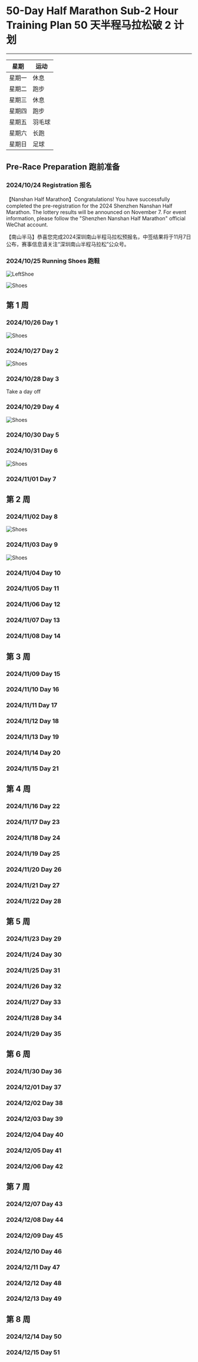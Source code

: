 # 50-Day Half Marathon Sub-2 Hour Training Plan 50 天半程马拉松破 2 计划
---

| 星期 | 运动 |
|---|---|
| 星期一 | 休息 |
| 星期二 | 跑步 |
| 星期三 | 休息 |
| 星期四 | 跑步 |
| 星期五 | 羽毛球 |
| 星期六 | 长跑 |
| 星期日 | 足球 |

## Pre-Race Preparation 跑前准备

### 2024/10/24 Registration 报名

【Nanshan Half Marathon】Congratulations! You have successfully completed the pre-registration for the 2024 Shenzhen Nanshan Half Marathon. The lottery results will be announced on November 7. For event information, please follow the "Shenzhen Nanshan Half Marathon" official WeChat account.

【南山半马】恭喜您完成2024深圳南山半程马拉松预报名，中签结果将于11月7日公布，赛事信息请关注“深圳南山半程马拉松”公众号。

### 2024/10/25 Running Shoes 跑鞋

![LeftShoe](Screenshots/PreRace2/LeftShoe.jpg)

![Shoes](Screenshots/PreRace2//Shoes.jpg)

## 第 1 周

### 2024/10/26 Day 1

![Shoes](Screenshots/Day1/Day1.png)

### 2024/10/27 Day 2

![Shoes](Screenshots/Day2/Day2.jpg)

### 2024/10/28 Day 3

Take a day off

### 2024/10/29 Day 4

![Shoes](Screenshots/Day4/Day4.png)

### 2024/10/30 Day 5

### 2024/10/31 Day 6

![Shoes](Screenshots/Day6/Day6.png)

### 2024/11/01 Day 7

## 第 2 周

### 2024/11/02 Day 8

![Shoes](Screenshots/Day8/Day8.png)

### 2024/11/03 Day 9

![Shoes](Screenshots/Day9/Day9.jpg)

### 2024/11/04 Day 10

### 2024/11/05 Day 11

### 2024/11/06 Day 12

### 2024/11/07 Day 13

### 2024/11/08 Day 14

## 第 3 周

### 2024/11/09 Day 15

### 2024/11/10 Day 16

### 2024/11/11 Day 17

### 2024/11/12 Day 18

### 2024/11/13 Day 19

### 2024/11/14 Day 20

### 2024/11/15 Day 21

## 第 4 周

### 2024/11/16 Day 22

### 2024/11/17 Day 23

### 2024/11/18 Day 24

### 2024/11/19 Day 25

### 2024/11/20 Day 26

### 2024/11/21 Day 27

### 2024/11/22 Day 28

## 第 5 周

### 2024/11/23 Day 29

### 2024/11/24 Day 30

### 2024/11/25 Day 31

### 2024/11/26 Day 32

### 2024/11/27 Day 33

### 2024/11/28 Day 34

### 2024/11/29 Day 35

## 第 6 周

### 2024/11/30 Day 36

### 2024/12/01 Day 37

### 2024/12/02 Day 38

### 2024/12/03 Day 39

### 2024/12/04 Day 40

### 2024/12/05 Day 41

### 2024/12/06 Day 42

## 第 7 周

### 2024/12/07 Day 43

### 2024/12/08 Day 44

### 2024/12/09 Day 45

### 2024/12/10 Day 46

### 2024/12/11 Day 47

### 2024/12/12 Day 48

### 2024/12/13 Day 49

## 第 8 周

### 2024/12/14 Day 50

### 2024/12/15 Day 51